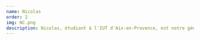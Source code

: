 ```yaml
---
name: Nicolas
order: 2
img: NC.png
description: Nicolas, étudiant à l'IUT d'Aix-en-Provence, est notre génie mécanicien. Ses talents d'usinage et sa créativité en conception mécanique enrichissent notre équipe robotique.
---
```

